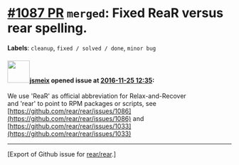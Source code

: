 [\#1087 PR](https://github.com/rear/rear/pull/1087) `merged`: Fixed ReaR versus rear spelling.
==============================================================================================

**Labels**: `cleanup`, `fixed / solved / done`, `minor bug`

#### <img src="https://avatars.githubusercontent.com/u/1788608?u=925fc54e2ce01551392622446ece427f51e2f0ce&v=4" width="50">[jsmeix](https://github.com/jsmeix) opened issue at [2016-11-25 12:35](https://github.com/rear/rear/pull/1087):

We use 'ReaR' as official abbreviation for Relax-and-Recover  
and 'rear' to point to RPM packages or scripts, see  
[https://github.com/rear/rear/issues/1086](https://github.com/rear/rear/issues/1086)
and  
[https://github.com/rear/rear/issues/1033](https://github.com/rear/rear/issues/1033)

------------------------------------------------------------------------

\[Export of Github issue for
[rear/rear](https://github.com/rear/rear).\]
